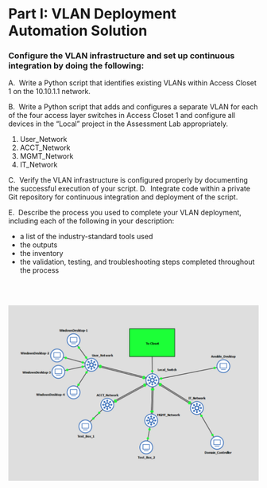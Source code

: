 # Part I: VLAN Deployment Automation Solution

### Configure the VLAN infrastructure and set up continuous integration by doing the following:

A.  Write a Python script that identifies existing VLANs within Access Closet 1 on the 10.10.1.1 network.

B.  Write a Python script that adds and configures a separate VLAN for each of the four access layer switches in Access Closet 1 and configure all devices in the “Local” project in the Assessment Lab appropriately.  
1.	User_Network
2.	ACCT_Network
3.	MGMT_Network
4.	IT_Network

C.  Verify the VLAN infrastructure is configured properly by documenting the successful execution of your script.
D.  Integrate code within a private Git repository for continuous integration and deployment of the script.

E.  Describe the process you used to complete your VLAN deployment, including each of the following in your description:
- a list of the industry-standard tools used
- the outputs
- the inventory
- the validation, testing, and troubleshooting steps completed throughout the process


<br><br>
<div align="center">
  <img src="../access-closet-gns3.png" alt="gns3 closet" width="600">
</div>
